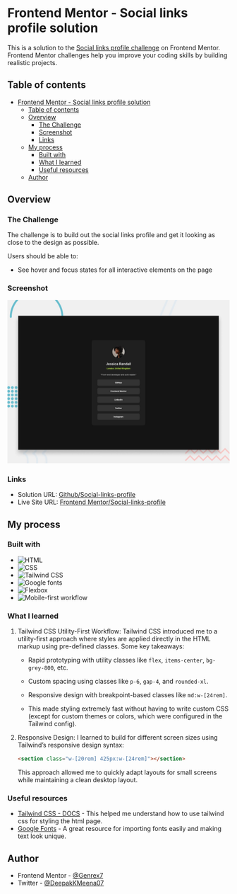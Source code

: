 # Frontend Mentor - Social links profile solution

This is a solution to the [Social links profile challenge][social-links-profile] on Frontend Mentor. Frontend Mentor challenges help you improve your coding skills by building realistic projects.

## Table of contents

- [Frontend Mentor - Social links profile solution](#frontend-mentor---social-links-profile-solution)
  - [Table of contents](#table-of-contents)
  - [Overview](#overview)
    - [The Challenge](#the-challenge)
    - [Screenshot](#screenshot)
    - [Links](#links)
  - [My process](#my-process)
    - [Built with](#built-with)
    - [What I learned](#what-i-learned)
    - [Useful resources](#useful-resources)
  - [Author](#author)

## Overview

### The Challenge

The challenge is to build out the social links profile and get it looking as close to the design as possible.

Users should be able to:

- See hover and focus states for all interactive elements on the page

### Screenshot

![Frontend-Mentor/Social-links-profile](/preview.jpg)

### Links

- Solution URL: [Github/Social-links-profile]()
- Live Site URL: [Frontend Mentor/Social-links-profile]()

## My process

### Built with

- ![HTML][html]
- ![CSS][css]
- ![Tailwind CSS][tailwind-css]
- ![Google fonts][google-fonts]
- ![Flexbox][flexbox]
- ![Mobile-first workflow][mobile-first-workflow]

### What I learned

1.  Tailwind CSS Utility-First Workflow: Tailwind CSS introduced me to a utility-first approach where styles are applied directly in the HTML markup using pre-defined classes. Some key takeaways:

    - Rapid prototyping with utility classes like `flex`, `items-center`, `bg-grey-800`, etc.
    - Custom spacing using classes like `p-6`, `gap-4`, and `rounded-xl`.
    - Responsive design with breakpoint-based classes like `md:w-[24rem]`.

    - This made styling extremely fast without having to write custom CSS (except for custom themes or colors, which were configured in the Tailwind config).

2.  Responsive Design: I learned to build for different screen sizes using Tailwind’s responsive design syntax:

    ```html
    <section class="w-[20rem] 425px:w-[24rem]"></section>
    ```

    This approach allowed me to quickly adapt layouts for small screens while maintaining a clean desktop layout.

### Useful resources

- [Tailwind CSS - DOCS](https://tailwindcss.com/docs/installation/using-vite) - This helped me understand how to use tailwind css for styling the html page.
- [Google Fonts](https://fonts.google.com/) - A great resource for importing fonts easily and making text look unique.

## Author

- Frontend Mentor - [@Genrex7](https://www.frontendmentor.io/profile/Genrex7)
- Twitter - [@DeepakKMeena07](https://x.com/DeepakKMeena07)

<!-- LINKS -->

[fronendmentor]: https://img.shields.io/badge/Frontend%20Mentor-3F54A3?style=for-the-badge&logo=frontendmentor&logoColor=white
[social-links-profile]: https://www.frontendmentor.io/challenges/social-links-profile-UG32l9m6dQ
[html]: https://img.shields.io/badge/HTML5-E34F26?style=for-the-badge&logo=html5&logoColor=white
[css]: https://img.shields.io/badge/CSS-239120?&style=for-the-badge&logo=css3&logoColor=white
[tailwind-css]: https://img.shields.io/badge/Tailwind_CSS-000?style=for-the-badge&logo=tailwind-css&logoColor=00ADFF
[google-fonts]: https://img.shields.io/badge/Google%20Fonts-4285F4?style=for-the-badge&logo=googlefonts&logoColor=white
[flexbox]: https://img.shields.io/badge/Flexbox-violet?style=for-the-badge&logo=flexbox&logoColor=white
[mobile-first-workflow]: https://img.shields.io/badge/Mobile%20First%20Workflow-000?style=for-the-badge&logo=mobile&logoColor=white

